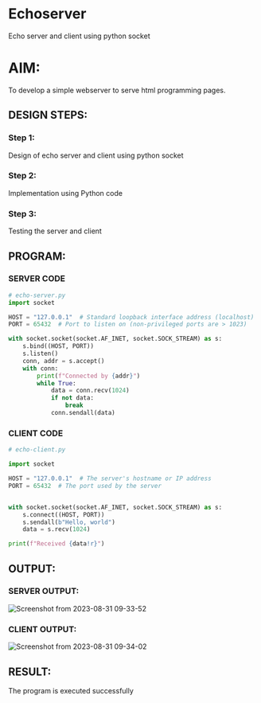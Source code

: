 # Echoserver
Echo server and client using python socket

# AIM:

To develop a simple webserver to serve html programming pages.

## DESIGN STEPS:

### Step 1:

Design of echo server and client using python socket

### Step 2:

Implementation using Python code

### Step 3:

Testing the server and client 

## PROGRAM:
### SERVER CODE
```python
# echo-server.py
import socket

HOST = "127.0.0.1"  # Standard loopback interface address (localhost)
PORT = 65432  # Port to listen on (non-privileged ports are > 1023)

with socket.socket(socket.AF_INET, socket.SOCK_STREAM) as s:
    s.bind((HOST, PORT))
    s.listen()
    conn, addr = s.accept()
    with conn:
        print(f"Connected by {addr}")
        while True:
            data = conn.recv(1024)
            if not data:
                break
            conn.sendall(data)
```
### CLIENT CODE
```python
# echo-client.py

import socket

HOST = "127.0.0.1"  # The server's hostname or IP address
PORT = 65432  # The port used by the server


with socket.socket(socket.AF_INET, socket.SOCK_STREAM) as s:
    s.connect((HOST, PORT))
    s.sendall(b"Hello, world")
    data = s.recv(1024)

print(f"Received {data!r}")
```
## OUTPUT:
### SERVER OUTPUT:
![Screenshot from 2023-08-31 09-33-52](https://github.com/Vasanthamukilan/Echoserver/assets/119559694/9398e300-cc93-45e7-b410-68ee90742ce4)

### CLIENT OUTPUT:
![Screenshot from 2023-08-31 09-34-02](https://github.com/Vasanthamukilan/Echoserver/assets/119559694/a1804b2f-0aaa-49ae-b34f-cca0601fd658)

## RESULT:
The program is executed successfully
